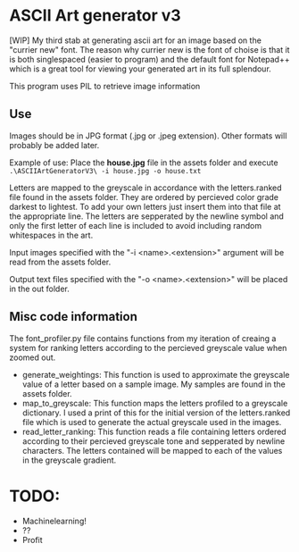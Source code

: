 # ASCII Art generator v3
[WIP] My third stab at generating ascii art for an image based on the "currier new" font.
The reason why currier new is the font of choise is that it is both singlespaced (easier to program) and the default font for Notepad++ which is a great tool for viewing your generated art in its full splendour.

This program uses PIL to retrieve image information

## Use
Images should be in JPG format (.jpg or .jpeg extension). Other formats will probably be added later.

Example of use: Place the __house.jpg__ file in the assets folder and execute `.\ASCIIArtGeneratorV3\ -i house.jpg -o house.txt`

Letters are mapped to the greyscale in accordance with the letters.ranked file found in the assets folder. They are ordered by percieved color grade darkest to lightest. To add your own letters just insert them into that file at the appropriate line. The letters are sepperated by the newline symbol and only the first letter of each line is included to avoid including random whitespaces in the art. 

Input images specified with the "-i \<name\>.\<extension\>" argument will be read from the assets folder.

Output text files specified with the "-o \<name\>.\<extension\>" will be placed in the out folder.

## Misc code information
The font_profiler.py file contains functions from my iteration of creaing a system for ranking letters according to the percieved greyscale value when zoomed out. 
- generate_weightings: This function is used to approximate the greyscale value of a letter based on a sample image. My samples are found in the assets folder.
- map_to_greyscale: This function maps the letters profiled to a greyscale dictionary. I used a print of this for the initial version of the letters.ranked file which is used to generate the actual greyscale used in the images.
- read_letter_ranking: This function reads a file containing letters ordered according to their percieved greyscale tone and sepperated by newline characters. The letters contained will be mapped to each of the values in the greyscale gradient.

# TODO:
 - Machinelearning!
 - ??
 - Profit
